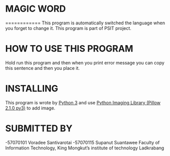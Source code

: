 <h1>MAGIC WORD</h1>
============
This program is automatically switched the language when you forget to change it.
This program is part of PSIT project.

HOW TO USE THIS PROGRAM
============
Hold run this program and then when you print error message you can copy this sentence and then you place it.

INSTALLING
============
This program is wrote by [Python 3](https://www.python.org/download/releases/3.0/) and use [Python Imaging Library (Pillow 2.1.0 py3)](https://pypi.python.org/pypi/Pillow/2.1.0) to add image.

SUBMITTED BY
============
-57070101 Voradee Santivarotai
-57070115 Supanut Suantawee
Faculty of Information Technology, King Mongkut’s institute of technology Ladkrabang
